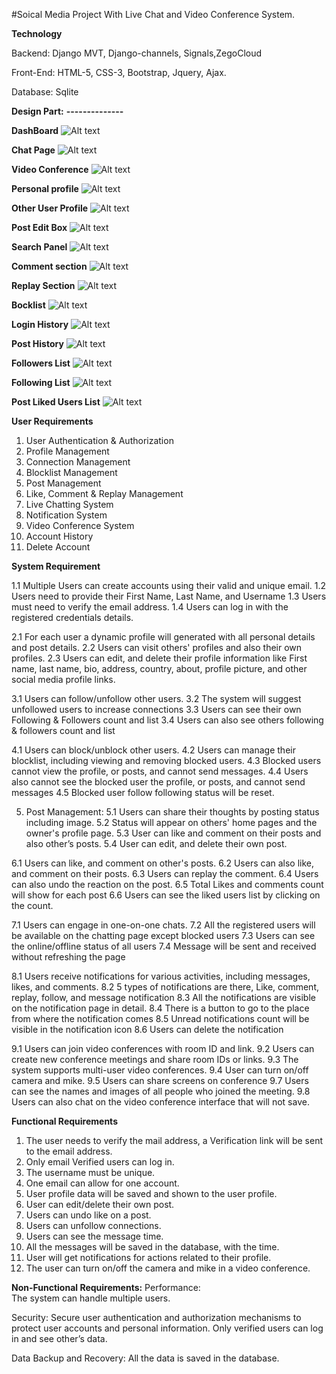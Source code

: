 #Soical Media Project With Live Chat and Video Conference System.

**Technology**

Backend: Django MVT, Django-channels, Signals,ZegoCloud

Front-End: HTML-5, CSS-3, Bootstrap, Jquery, Ajax.

Database: Sqlite


**Design Part:**
**--------------**

**DashBoard**
![Alt text](Design_Screenshot/dashboard.png)

**Chat Page**
![Alt text](Design_Screenshot/chat_page.png)

**Video Conference**
![Alt text](Design_Screenshot/video_conference.png)

**Personal profile**
![Alt text](Design_Screenshot/Logged_User_Profile.png)

**Other User Profile**
![Alt text](Design_Screenshot/other_user_profile.png)

**Post Edit Box**
![Alt text](Design_Screenshot/post_edit.png)

**Search Panel**
![Alt text](Design_Screenshot/search_panel.png)

**Comment section**
![Alt text](Design_Screenshot/comment_section.png)

**Replay Section**
![Alt text](Design_Screenshot/replay_section.png)

**Bocklist**
![Alt text](Design_Screenshot/blocklist.png)

**Login History**
![Alt text](Design_Screenshot/login_history.png)

**Post History**
![Alt text](Design_Screenshot/post_history.png)

**Followers List**
![Alt text](Design_Screenshot/followers_list.png)

**Following List**
![Alt text](Design_Screenshot/following_list.png)

**Post Liked Users List**
![Alt text](Design_Screenshot/liked_list.png)


**User Requirements**
1. User Authentication & Authorization
2. Profile Management 
3. Connection Management 
4. Blocklist Management 
5. Post Management 
6. Like, Comment & Replay Management 
7. Live Chatting System 
8. Notification System 
9. Video Conference System
10. Account History
11. Delete Account


**System Requirement**


  1.1 Multiple Users can create accounts using their valid and unique email.
  1.2 Users need to provide their First Name, Last Name, and Username
  1.3 Users must need to verify the email address.
  1.4 Users can log in with the registered credentials details.


  2.1 For each user a dynamic profile will generated with all personal details and post details. 
  2.2 Users can visit others' profiles and also their own profiles.
  2.3	Users can edit, and delete their profile information like First name, last name, bio, address, country, about, profile picture, and other social media profile links. 


  3.1 Users can follow/unfollow other users. 
  3.2 The system will suggest unfollowed users to increase connections 
  3.3 Users can see their own Following & Followers count and list
  3.4 Users can also see others following & followers count and list
  	

  4.1 Users can block/unblock other users. 
  4.2 Users can manage their blocklist, including viewing and removing blocked users.
  4.3 Blocked users cannot view the profile, or posts, and cannot send messages.
  4.4 Users also cannot see the blocked user the profile, or posts, and cannot send messages
  4.5 Blocked user follow following status will be reset. 

5.	Post Management:
  5.1 Users can share their thoughts by posting status including image. 
  5.2 Status will appear on others' home pages and the owner's profile page. 
  5.3 User can like and comment on their posts and also other’s posts. 
  5.4  User can edit, and delete their own post.


  6.1 Users can like, and comment on other's posts. 
  6.2 Users can also like, and comment on their posts. 
  6.3 Users can replay the comment. 
  6.4 Users can also undo the reaction on the post. 
  6.5 Total Likes and comments count will show for each post
  6.6 Users can see the liked users list by clicking on the count.


  7.1 Users can engage in one-on-one chats. 
  7.2 All the registered users will be available on the chatting page except blocked users 
  7.3 Users can see the online/offline status of all users 
  7.4 Message will be sent and received without refreshing the page


  8.1 Users receive notifications for various activities, including messages, likes, and comments. 
  8.2 5 types of notifications are there, Like, comment, replay, follow, and message notification
  8.3 All the notifications are visible on the notification page in detail.
  8.4 There is a button to go to the place from where the notification comes 
  8.5 Unread notifications count will be visible in the notification icon 
  8.6 Users can delete the notification


  9.1 Users can join video conferences with room ID and link. 
  9.2 Users can create new conference meetings and share room IDs or links. 
  9.3 The system supports multi-user video conferences. 
  9.4 User can turn on/off camera and mike. 
  9.5 Users can share screens on conference 
  9.7 Users can see the names and images of all people who joined the meeting. 
  9.8 Users can also chat on the video conference interface that will not save.




**Functional Requirements**

1.	The user needs to verify the mail address, a Verification link will be sent to the email address.
2.	Only email Verified users can log in.
3.	The username must be unique.
4.	One email can allow for one account.
5.	User profile data will be saved and shown to the user profile.
6.	User can edit/delete their own post.
7.	Users can undo like on a post.
8.	Users can unfollow connections.
9.	Users can see the message time.
10.	All the messages will be saved in the database, with the time.
11.	User will get notifications for actions related to their profile.
12.	The user can turn on/off the camera and mike in a video conference.


**Non-Functional Requirements:**
Performance:  
  The system can handle multiple users. 

Security: 
  Secure user authentication and authorization mechanisms to protect user accounts and personal information. 
  Only verified users can log in and see other’s data. 

Data Backup and Recovery: 
  All the data is saved in the database.
